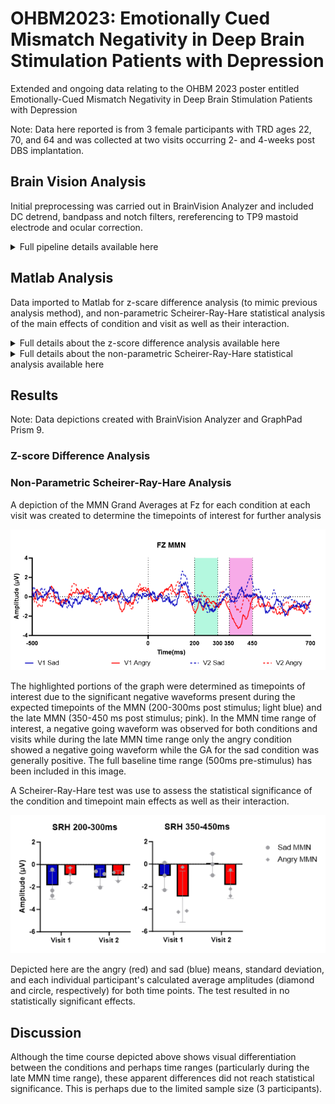 # OHBM2023: Emotionally Cued Mismatch Negativity in Deep Brain Stimulation Patients with Depression
Extended and ongoing data relating to the OHBM 2023 poster entitled Emotionally-Cued Mismatch Negativity in Deep Brain Stimulation Patients with Depression

Note: Data here reported is from 3 female participants with TRD ages 22, 70, and 64 and was collected at two visits occurring 2- and 4-weeks post DBS implantation.

## Brain Vision Analysis
Initial preprocessing was carried out in BrainVision Analyzer and included DC detrend, bandpass and notch filters, rereferencing to TP9 mastoid electrode and ocular correction.
<details>
  <summary> Full pipeline details available here
  </summary>
    
  - Detrend
  - Bandpass filter (1-40hz) with a notch filter at 60hz
  - Rereferenced to mastoid electrode TP9
  - Ocular correction carried out through application of a semi-automatic ICA where the [apparent VEOG component](/Images/pt-007_eeg-2_ic-2d.png) was removed
  - Segmented around each stimuli marker of interest (Neutral in sad conditions, neutral in angry condition, sad, and angry) from -500ms to 1000ms 
  - Baseline correction was applied using the 500ms pre-stimulus interval for each segment
  - Semi automatic artifact rejection was carried out (least segments for any participant/condition was 44)
  - Segments were averaged
  - Each participant's MMN was calculated by comparing the emotional ERP - the neutral ERP
  - Initial grand averages were calculated for each visit, and condition (including MMNs)
  - ERP and MMN data was exported to MatLab for further calculations

</details>

## Matlab Analysis
Data imported to Matlab for z-scare difference analysis (to mimic previous analysis method), and non-parametric Scheirer-Ray-Hare statistical analysis of the main effects of condition and visit as well as their interaction.

<details>
  <summary> Full details about the z-score difference analysis available here
  </summary>
    
  - The group average MMN for sad and angry conditions were calculated for each visit separately.
  - The difference between the average sad and average angry MMNs were calculated and transformed into a Z-score time series.
  - The significance time series was calculated from the z-score time series with the significance level adjusted by a false-discovery rate with a significance of 0.05.

</details>

<details>
  <summary> Full details about the non-parametric Scheirer-Ray-Hare statistical analysis available here
  </summary>
    
  - Range of interests were determined for MMN data by visually inspecting the [GA data at electrode Fz](/Images/GA_V1V2_allCond.png) and selecting the timepoints with negative-going wave forms that most closely aligned with previously designated MMN (200-300ms post-stimulus) and late MMN (350-450mas post stimulus) latencies
  - The minimum peak for each participant/visit/condition was then determined from within the range of interest and the [average amplitude +/- 25ms](/Images/Fz_pt-007_eeg2-A.png) was calculated for the final value used 
  - data was compared using a non-parametric [Scheirer-Ray-Hare test](https://www.mathworks.com/matlabcentral/fileexchange/96399-non-parametric-alternative-of-2-way-anova-scheirerrayhare)

</details>

## Results
Note: Data depictions created with BrainVision Analyzer and GraphPad Prism 9.

### Z-score Difference Analysis

### Non-Parametric Scheirer-Ray-Hare Analysis
A depiction of the MMN Grand Averages at Fz for each condition at each visit was created to determine the timepoints of interest for further analysis

![](/Images/GA_V1V2_allCond.png)

The highlighted portions of the graph were determined as timepoints of interest due to the significant negative waveforms present during the expected timepoints of the MMN (200-300ms post stimulus; light blue) and the late MMN (350-450 ms post stimulus; pink). 
In the MMN time range of interest, a negative going waveform was observed for both conditions and visits while during the late MMN time range only the angry condition showed a negative going waveform while the GA for the sad condition was generally positive.
The full baseline time range (500ms pre-stimulus) has been included in this image.


A Scheirer-Ray-Hare test was use to assess the statistical significance of the condition and timepoint main effects as well as their interaction.

![](/Images/V1vsV2_Stats.png)

Depicted here are the angry (red) and sad (blue) means, standard deviation, and each individual participant's calculated average amplitudes (diamond and circle, respectively) for both time points. The test resulted in no statistically significant effects.

## Discussion

Although the time course depicted above shows visual differentiation between the conditions and perhaps time ranges (particularly during the late MMN time range), these apparent differences did not reach statistical significance. This is perhaps due to the limited sample size (3 participants).
